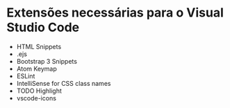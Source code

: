 # Extensões necessárias para o Visual Studio Code

- HTML Snippets
- .ejs
- Bootstrap 3 Snippets
- Atom Keymap
- ESLint
- IntelliSense for CSS class names
- TODO Highlight
- vscode-icons